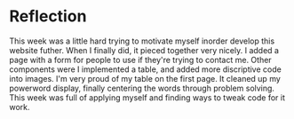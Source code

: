 

# Reflection 

This week was a little hard trying to motivate myself inorder develop this website futher. When I finally did, it pieced together very nicely. I added a page with a form for people to use if they're trying to contact me. Other components were I implemented a table, and added more discriptive code into images. I'm very proud of my table on the first page. It cleaned up my powerword display, finally centering the words through problem solving. This week was full of applying myself and finding ways to tweak code for it work. 